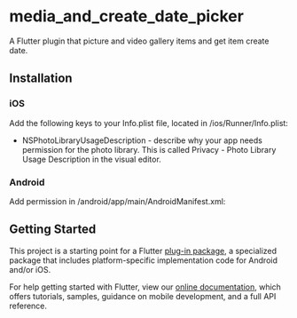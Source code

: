 # media_and_create_date_picker

A Flutter plugin that picture and video gallery items and get item create date.

## Installation

### iOS

Add the following keys to your Info.plist file, located in <project root>/ios/Runner/Info.plist:

* NSPhotoLibraryUsageDescription - describe why your app needs permission for the photo library. This is called Privacy - Photo Library Usage Description in the visual editor.

### Android

Add permission in <project root>/android/app/main/AndroidManifest.xml:
<uses-permission android:name="android.permission.READ_EXTERNAL_STORAGE" />

## Getting Started

This project is a starting point for a Flutter
[plug-in package](https://flutter.dev/developing-packages/),
a specialized package that includes platform-specific implementation code for
Android and/or iOS.

For help getting started with Flutter, view our 
[online documentation](https://flutter.dev/docs), which offers tutorials, 
samples, guidance on mobile development, and a full API reference.
